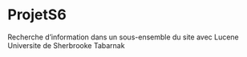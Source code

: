 ﻿# ProjetS6
Recherche d’information dans un sous-ensemble du site avec Lucene
Universite de Sherbrooke Tabarnak
